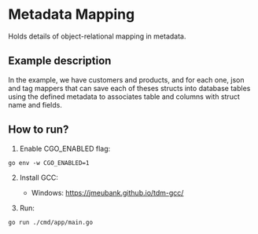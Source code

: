 # Metadata Mapping

Holds details of object-relational mapping in metadata.

## Example description

In the example, we have customers and products, and for each one, json and tag mappers that can save each of theses structs into database tables using the defined metadata to associates table and columns with struct name and fields.

## How to run?

1. Enable CGO_ENABLED flag:

```
go env -w CGO_ENABLED=1
```

2. Install GCC:

   - Windows: https://jmeubank.github.io/tdm-gcc/

3. Run:

```
go run ./cmd/app/main.go
```
